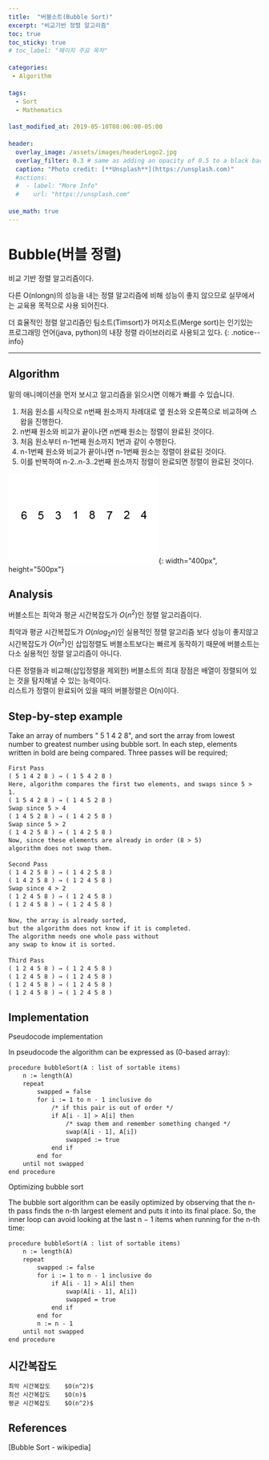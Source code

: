 ```yaml
---
title:  "버블소트(Bubble Sort)"
excerpt: "비교기반 정렬 알고리즘"
toc: true
toc_sticky: true
# toc_label: "페이지 주요 목차"

categories:
 - Algorithm

tags:
  - Sort
  - Mathematics
  
last_modified_at: 2019-05-10T08:06:00-05:00

header:
  overlay_image: /assets/images/headerLogo2.jpg
  overlay_filter: 0.3 # same as adding an opacity of 0.5 to a black background
  caption: "Photo credit: [**Unsplash**](https://unsplash.com)"
  #actions:
  #  - label: "More Info"
  #    url: "https://unsplash.com"

use_math: true
---
```


# Bubble(버블 정렬)

비교 기반 정렬 알고리즘이다.

다른 O(nlongn)의 성능을 내는 정렬 알고리즘에 비해 성능이 좋지 않으므로 실무에서는 교육용 목적으로 사용 되어진다.

더 효율적인 정렬 알고리즘인 팀소트(Timsort)가 머지소트(Merge sort)는 인기있는 프로그래밍 언어(java, python)의 내장 정렬 라이브러리로 사용되고 있다.
{: .notice--info}
***

## Algorithm

밑의 애니메이션을 먼저 보시고 알고리즘을 읽으시면 이해가 빠를 수 있습니다.

1. 처음 원소를 시작으로 n번째 원소까지 차례대로 옆 원소와 오른쪽으로 비교하며 스왑을 진행한다.
2. n번째 원소와 비교가 끝이나면 n번째 원소는 정렬이 완료된 것이다.
3. 처음 원소부터 n-1번째 원소까지 1번과 같이 수행한다.
4. n-1번째 원소와 비교가 끝이나면 n-1번째 원소는 정렬이 완료된 것이다.
5. 이를 반복하여 n-2..n-3..2번째 원소까지 정렬이 완료되면 정렬이 완료된 것이다.

![Alt text](/assets/images/bubblesort1.gif){: width="400px", height="500px"}

## Analysis

버블소트는 최악과 평균 시간복잡도가 $O(n^2)$인 정렬 알고리즘이다.  

최악과 평균 시간복잡도가 $O(nlog_{2}n)$인 실용적인 정렬 알고리즘 보다 성능이 좋지않고  
시간복잡도가 $O(n^2)$인 삽입정렬도 버블소트보다는 빠르게 동작하기 때문에 버블소트는 다소 실용적인 정렬 알고리즘이 아니다.

다른 정렬들과 비교해(삽입정렬을 제외한) 버블소트의 최대 장점은 배열이 정렬되어 있는 것을 탐지해낼 수 있는 능력이다.  
리스트가 정렬이 완료되어 있을 때의 버블정렬은 O(n)이다.

## Step-by-step example
Take an array of numbers " 5 1 4 2 8", and sort the array from lowest number to greatest number using bubble sort. In each step, elements written in bold are being compared. Three passes will be required;

```
First Pass
( 5 1 4 2 8 ) → ( 1 5 4 2 8 )
Here, algorithm compares the first two elements, and swaps since 5 > 1.
( 1 5 4 2 8 ) → ( 1 4 5 2 8 )
Swap since 5 > 4
( 1 4 5 2 8 ) → ( 1 4 2 5 8 )
Swap since 5 > 2
( 1 4 2 5 8 ) → ( 1 4 2 5 8 )
Now, since these elements are already in order (8 > 5)
algorithm does not swap them.

Second Pass
( 1 4 2 5 8 ) → ( 1 4 2 5 8 )
( 1 4 2 5 8 ) → ( 1 2 4 5 8 )
Swap since 4 > 2
( 1 2 4 5 8 ) → ( 1 2 4 5 8 )
( 1 2 4 5 8 ) → ( 1 2 4 5 8 )

Now, the array is already sorted, 
but the algorithm does not know if it is completed. 
The algorithm needs one whole pass without 
any swap to know it is sorted.

Third Pass
( 1 2 4 5 8 ) → ( 1 2 4 5 8 )
( 1 2 4 5 8 ) → ( 1 2 4 5 8 )
( 1 2 4 5 8 ) → ( 1 2 4 5 8 )
( 1 2 4 5 8 ) → ( 1 2 4 5 8 )

```

## Implementation

Pseudocode implementation

In pseudocode the algorithm can be expressed as (0-based array):

```
procedure bubbleSort(A : list of sortable items)
    n := length(A)
    repeat
        swapped = false
        for i := 1 to n - 1 inclusive do
            /* if this pair is out of order */
            if A[i - 1] > A[i] then
                /* swap them and remember something changed */
                swap(A[i - 1], A[i])
                swapped := true
            end if
        end for
    until not swapped
end procedure
```

Optimizing bubble sort

The bubble sort algorithm can be easily optimized by observing that the n-th pass finds the n-th largest element and puts it into its final place. So, the inner loop can avoid looking at the last n − 1 items when running for the n-th time:

```
procedure bubbleSort(A : list of sortable items)
    n := length(A)
    repeat
        swapped := false
        for i := 1 to n - 1 inclusive do
            if A[i - 1] > A[i] then
                swap(A[i - 1], A[i])
                swapped = true
            end if
        end for
        n := n - 1
    until not swapped
end procedure
```

## 시간복잡도
```markdown 
최악 시간복잡도	$O(n^2)$
최선 시간복잡도	$O(n)$
평균 시간복잡도	$O(n^2)$
```

## References

[Bubble Sort - wikipedia]